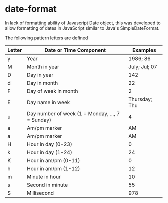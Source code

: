 # date-format
In lack of formatting ability of Javascript Date object, this was developed to allow formatting of dates in JavaScript similar to Java's SimpleDateFormat.

The following pattern letters are defined

<table>
  <thead>
    <tr>
      <th>Letter</th>
      <th>Date or Time Component</th>
      <th>Examples</th>
    </tr>
  </thead>
  <tbody>
    <tr>
      <td>y</td>
      <td>Year</td>
      <td>1986; 86</td>
    </tr>
    <tr>
      <td>M</td>
      <td>Month in year</td>
      <td>July; Jul; 07</td>
    </tr>
    <tr>
      <td>D</td>
      <td>Day in year</td>
      <td>142</td>
    </tr>
    <tr>
      <td>d</td>
      <td>Day in month</td>
      <td>22</td>
    </tr>
    <tr>
      <td>F</td>
      <td>Day of week in month</td>
      <td>2</td>
    </tr>
    <tr>
      <td>E</td>
      <td>Day name in week</td>
      <td>Thursday; Thu</td>
    </tr>
    <tr>
      <td>u</td>
      <td>Day number of week (1 = Monday, ..., 7 = Sunday)</td>
      <td>4</td>
    </tr>
    <tr>
      <td>a</td>
      <td>Am/pm marker</td>
      <td>AM</td>
    </tr>
    <tr>
      <td>a</td>
      <td>Am/pm marker</td>
      <td>AM</td>
    </tr>
    <tr>
      <td>H</td>
      <td>Hour in day (0-23)</td>
      <td>0</td>
    </tr>
    <tr>
      <td>k</td>
      <td>Hour in day (1-24)</td>
      <td>24</td>
    </tr>
    <tr>
      <td>K</td>
      <td>Hour in am/pm (0-11)</td>
      <td>0</td>
    </tr>
    <tr>
      <td>h</td>
      <td>Hour in am/pm (1-12)</td>
      <td>12</td>
    </tr>
    <tr>
      <td>m</td>
      <td>Minute in hour</td>
      <td>10</td>
    </tr>
    <tr>
      <td>s</td>
      <td>Second in minute</td>
      <td>55</td>
    </tr>
    <tr>
      <td>S</td>
      <td>Millisecond</td>
      <td>978</td>
    </tr>
  </tbody>
</table>
